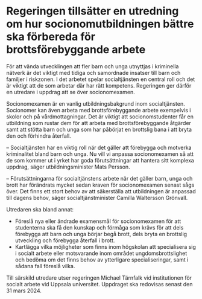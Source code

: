 # Regeringen tillsätter en utredning om hur socionomutbildningen bättre ska förbereda för brottsförebyggande arbete

För att vända utvecklingen att fler barn och unga utnyttjas i kriminella nätverk är det viktigt med tidiga och samordnade insatser till barn och familjer i riskzonen. I det arbetet spelar socialtjänsten en central roll och det är viktigt att de som arbetar där har rätt kompetens. Regeringen ger därför en utredare i uppdrag att se över socionomexamen.

Socionomexamen är en vanlig utbildningsbakgrund inom socialtjänsten. Socionomer kan även arbeta med brottsförebyggande arbete exempelvis i skolor och på vårdmottagningar. Det är viktigt att socionomstudenter får en utbildning som rustar dem för att arbeta med brottsförebyggande åtgärder samt att stötta barn och unga som har påbörjat en brottslig bana i att bryta den och förhindra återfall.

– Socialtjänsten har en viktig roll när det gäller att förebygga och motverka kriminalitet bland barn och unga. Nu vill vi anpassa socionomexamen så att de som kommer ut i yrket har goda förutsättningar att hantera sitt komplexa uppdrag, säger utbildningsminister Mats Persson.

– Förutsättningarna för socialtjänstens arbete när det gäller barn, unga och brott har förändrats mycket sedan kraven för socionomexamen senast sågs över. Det finns ett stort behov av att säkerställa att utbildningen är anpassad till dagens behov, säger socialtjänstminister Camilla Waltersson Grönvall.

Utredaren ska bland annat:

* Föreslå nya eller ändrade examensmål för socionomexamen för att studenterna ska få den kunskap och förmåga som krävs för att dels förebygga att barn och unga börjar begå brott, dels bryta en brottslig utveckling och förebygga återfall i brott.
* Kartlägga vilka möjligheter som finns inom högskolan att specialisera sig i socialt arbete eller motsvarande inom området ungdomsbrottslighet och bedöma om det finns behov av ytterligare specialiseringar, samt i sådana fall föreslå vilka.

Till särskild utredare utser regeringen Michael Tärnfalk vid institutionen för socialt arbete vid Uppsala universitet. Uppdraget ska redovisas senast den 31 mars 2024.
